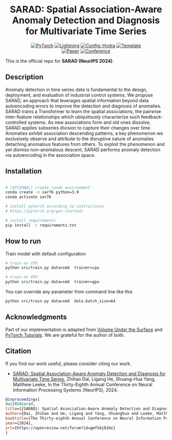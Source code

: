 <div align="center">

# SARAD: Spatial Association-Aware Anomaly Detection and Diagnosis for Multivariate Time Series

<a href="https://pytorch.org/get-started/locally/"><img alt="PyTorch" src="https://img.shields.io/badge/PyTorch-ee4c2c?logo=pytorch&logoColor=white"></a>
<a href="https://pytorchlightning.ai/"><img alt="Lightning" src="https://img.shields.io/badge/-Lightning-792ee5?logo=pytorchlightning&logoColor=white"></a>
<a href="https://hydra.cc/"><img alt="Config: Hydra" src="https://img.shields.io/badge/Config-Hydra-89b8cd"></a>
<a href="https://github.com/ashleve/lightning-hydra-template"><img alt="Template" src="https://img.shields.io/badge/-Lightning--Hydra--Template-017F2F?style=flat&logo=github&labelColor=gray"></a><br>
[![Paper](https://img.shields.io/badge/paper-neurips.2024.94119-B31B1B.svg)](https://neurips.cc/virtual/2024/poster/94119)
[![Conference](https://img.shields.io/badge/NeurIPS-2024-4b44ce.svg)](https://neurips.cc)

</div>

This is the official repo for **SARAD (NeurIPS 2024)**.

## Description
Anomaly detection in time series data is fundamental to the design, deployment, and evaluation of industrial control systems. We propose SARAD, an approach that leverages spatial information beyond data autoencoding errors to improve the detection and diagnosis of anomalies. SARAD trains a Transformer to learn the spatial associations, the pairwise inter-feature relationships which ubiquitously characterize such feedback-controlled systems. As new associations form and old ones dissolve, SARAD applies subseries division to capture their changes over time. Anomalies exhibit association descending patterns, a key phenomenon we exclusively observe and attribute to the disruptive nature of anomalies detaching anomalous features from others. To exploit the phenomenon and yet dismiss non-anomalous descent, SARAD performs anomaly detection via autoencoding in the association space.

## Installation

```bash

# [OPTIONAL] create conda environment
conda create -n sar76 python=3.9
conda activate sar76

# install pytorch according to instructions
# https://pytorch.org/get-started/

# install requirements
pip install -r requirements.txt
```


## How to run

Train model with default configuration

```bash
# train on CPU
python src/train.py data=smd  trainer=cpu

# train on GPU
python src/train.py data=smd  trainer=gpu
```


You can override any parameter from command line like this

```bash
python src/train.py data=smd  data.batch_size=64
```

## Acknowledgments
Part of our implementation is adapted from [Volume Under the Surface](https://github.com/TheDatumOrg/VUS) and [PyTorch Tutorials](https://pytorch.org/tutorials/).
We are grateful for the author of both.


## Citation

If you find our work useful, please consider citing our work.

- [SARAD: Spatial Association-Aware Anomaly Detection and Diagnosis for Multivariate Time Series.](https://openreview.net/forum?id=gmf5Aj01Hz) Zhihao Dai, Ligang He, Shuang-Hua Yang, Matthew Leeke, In the Thirty-Eighth Annual Conference on Neural Information Processing Systems (NeurIPS), 2024.

```BibTeX
@inproceedings{
dai2024sarad,
title={{SARAD}: Spatial Association-Aware Anomaly Detection and Diagnosis for Multivariate Time Series},
author={Dai, Zhihao and He, Ligang and Yang, Shuanghua and Leeke, Matthew},
booktitle={The Thirty-eighth Annual Conference on Neural Information Processing Systems},
year={2024},
url={https://openreview.net/forum?id=gmf5Aj01Hz}
}
```
